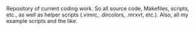 Repository of current coding work. So all source code, Makefiles, scripts, etc., as well as helper scripts (.vimrc, .dircolors, .mrxvt, etc.). Also, all my example scripts and the like.
